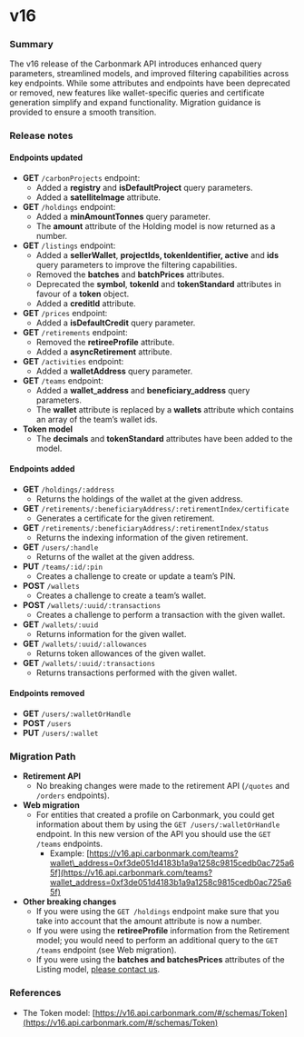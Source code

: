 # v16

### Summary

The v16 release of the Carbonmark API introduces enhanced query parameters, streamlined models, and improved filtering capabilities across key endpoints. While some attributes and endpoints have been deprecated or removed, new features like wallet-specific queries and certificate generation simplify and expand functionality. Migration guidance is provided to ensure a smooth transition.

### Release notes

#### **Endpoints updated**

* **GET** `/carbonProjects` endpoint:
  * Added a **registry** and **isDefaultProject** query parameters.
  * Added a **satelliteImage** attribute.
* **GET** `/holdings` endpoint:
  * Added a **minAmountTonnes** query parameter.
  * The **amount** attribute of the Holding model is now returned as a number.
* **GET** `/listings` endpoint:
  * Added a **sellerWallet**, **projectIds, tokenIdentifier, active** and **ids** query parameters to improve the filtering capabilities.
  * Removed the **batches** and **batchPrices** attributes.
  * Deprecated the **symbol**, **tokenId** and **tokenStandard** attributes in favour of a **token** object.
  * Added a **creditId** attribute.
* **GET** `/prices` endpoint:
  * Added a **isDefaultCredit** query parameter.
* **GET** `/retirements` endpoint:
  * Removed the **retireeProfile** attribute.
  * Added a **asyncRetirement** attribute.
* **GET** `/activities` endpoint:
  * Added a **walletAddress** query parameter.
* **GET** `/teams` endpoint:
  * Added a **wallet\_address** and **beneficiary\_address** query parameters.
  * The **wallet** attribute is replaced by a **wallets** attribute which contains an array of the team’s wallet ids.
* **Token model**
  * The **decimals** and **tokenStandard** attributes have been added to the model.

#### **Endpoints added**

* **GET** `/holdings/:address`
  * Returns the holdings of the wallet at the given address.
* **GET** `/retirements/:beneficiaryAddress/:retirementIndex/certificate`
  * Generates a certificate for the given retirement.
* **GET** `/retirements/:beneficiaryAddress/:retirementIndex/status`
  * Returns the indexing information of the given retirement.
* **GET** `/users/:handle`
  * Returns of the wallet at the given address.
* **PUT** `/teams/:id/:pin`
  * Creates a challenge to create or update a team’s PIN.
* **POST** `/wallets`
  * Creates a challenge to create a team’s wallet.
* **POST** `/wallets/:uuid/:transactions`
  * Creates a challenge to perform a transaction with the given wallet.
* **GET** `/wallets/:uuid`
  * Returns information for the given wallet.
* **GET** `/wallets/:uuid/:allowances`
  * Returns token allowances of the given wallet.
* **GET** `/wallets/:uuid/:transactions`
  * Returns transactions performed with the given wallet.

#### **Endpoints removed**

* **GET** `/users/:walletOrHandle`
* **POST** `/users`
* **PUT** `/users/:wallet`

### Migration Path

* **Retirement API**
  * No breaking changes were made to the retirement API (`/quotes` and `/orders` endpoints).
* **Web migration**
  * For entities that created a profile on Carbonmark, you could get information about them by using the `GET /users/:walletOrHandle` endpoint. In this new version of the API you should use the `GET /teams` endpoints.
    * Example: [https://v16.api.carbonmark.com/teams?wallet\_address=0xf3de051d4183b1a9a1258c9815cedb0ac725a65f](https://v16.api.carbonmark.com/teams?wallet_address=0xf3de051d4183b1a9a1258c9815cedb0ac725a65f)
* **Other breaking changes**
  * If you were using the `GET /holdings` endpoint make sure that you take into account that the amount attribute is now a number.
  * If you were using the **retireeProfile** information from the Retirement model; you would need to perform an additional query to the `GET /teams` endpoint (see Web migration).
  * If you were using the **batches and batchesPrices** attributes of the Listing model, [please contact us](https://share-eu1.hsforms.com/1RWJWvyrHT1C_an4cZOHH3gfhhlr).

### References

* The Token model: [https://v16.api.carbonmark.com/#/schemas/Token](https://v16.api.carbonmark.com/#/schemas/Token)
